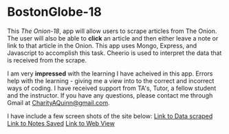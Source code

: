 # BostonGlobe-18

This *The Onion-18*, app will allow users to scrape articles from The Onion.  The user will also be able to **click** an article and then either leave a note or link to that article in the Onion.  This app uses Mongo, Express, and Javascript to accomplish this task.  Cheerio is used to interpret the data that is received from the scrape. 

I am very **impressed** with the learning I have acheived in this app.  Errors help with the learning - giving me a view into to the correct and incorrect ways of coding.  I have received support from TA's, Tutor, a fellow student and the instructor.  If you have any questions, please contact me through Gmail at CharityAQuinn@gmail.com.

I have include a few screen shots of the site below:
[Link to Data scraped](https://i.gyazo.com/b79bfb9adc63aabc4d7171c5b195e881.png)
[Link to Notes Saved](https://i.gyazo.com/0472615ace061a6199c9d5d76a3aeba0.png)
[Link to Web View](https://i.gyazo.com/8d96d9419fb0cf42a0bb28d5c11e485b.png)